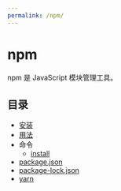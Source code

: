 ```yaml
---
permalink: /npm/
---
```


# npm

npm 是 JavaScript 模块管理工具。

## 目录

- [安装](install.md)
- [用法](usage.md)
- 命令
    - [install](cli/install)
- [package.json](package.json.md)
- [package-lock.json](package-lock.json.md)
- [yarn](yarn.md)
